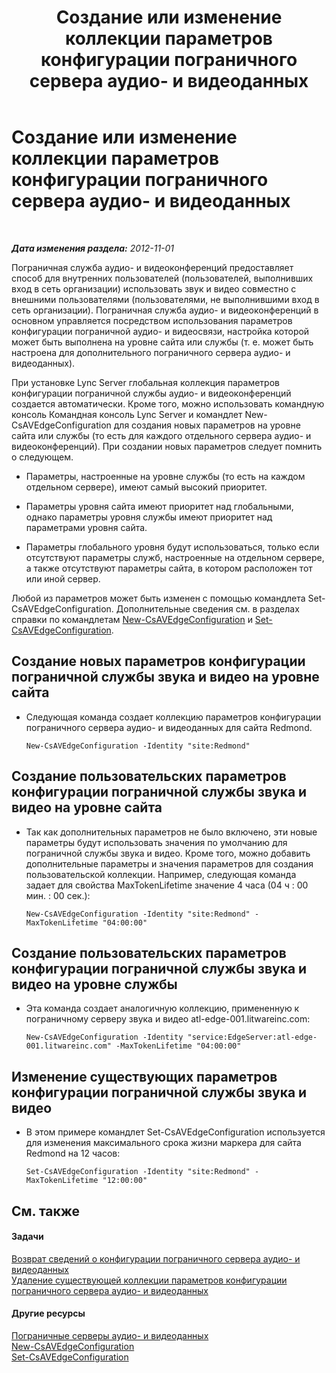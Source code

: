 ﻿---
title: Создание или изменение коллекции параметров конфигурации пограничного сервера аудио- и видеоданных
TOCTitle: Создание или изменение коллекции параметров конфигурации пограничного сервера аудио- и видеоданных
ms:assetid: 43899518-59c6-4be4-8892-d6f6207bfaab
ms:mtpsurl: https://technet.microsoft.com/ru-ru/library/JJ688039(v=OCS.15)
ms:contentKeyID: 49887967
ms.date: 05/19/2016
mtps_version: v=OCS.15
ms.translationtype: HT
---

# Создание или изменение коллекции параметров конфигурации пограничного сервера аудио- и видеоданных

 

_**Дата изменения раздела:** 2012-11-01_

Пограничная служба аудио- и видеоконференций предоставляет способ для внутренних пользователей (пользователей, выполнивших вход в сеть организации) использовать звук и видео совместно с внешними пользователями (пользователями, не выполнившими вход в сеть организации). Пограничная служба аудио- и видеоконференций в основном управляется посредством использования параметров конфигурации пограничной аудио- и видеосвязи, настройка которой может быть выполнена на уровне сайта или службы (т. е. может быть настроена для дополнительного пограничного сервера аудио- и видеоданных).

При установке Lync Server глобальная коллекция параметров конфигурации пограничной службы аудио- и видеоконференций создается автоматически. Кроме того, можно использовать командную консоль Командная консоль Lync Server и командлет New-CsAVEdgeConfiguration для создания новых параметров на уровне сайта или службы (то есть для каждого отдельного сервера аудио- и видеоконференций). При создании новых параметров следует помнить о следующем.

  - Параметры, настроенные на уровне службы (то есть на каждом отдельном сервере), имеют самый высокий приоритет.

  - Параметры уровня сайта имеют приоритет над глобальными, однако параметры уровня службы имеют приоритет над параметрами уровня сайта.

  - Параметры глобального уровня будут использоваться, только если отсутствуют параметры служб, настроенные на отдельном сервере, а также отсутствуют параметры сайта, в котором расположен тот или иной сервер.

Любой из параметров может быть изменен с помощью командлета Set-CsAVEdgeConfiguration. Дополнительные сведения см. в разделах справки по командлетам [New-CsAVEdgeConfiguration](new-csavedgeconfiguration.md) и [Set-CsAVEdgeConfiguration](set-csavedgeconfiguration.md).

## Создание новых параметров конфигурации пограничной службы звука и видео на уровне сайта

  - Следующая команда создает коллекцию параметров конфигурации пограничного сервера аудио- и видеоданных для сайта Redmond.
    
        New-CsAVEdgeConfiguration -Identity "site:Redmond"

## Создание пользовательских параметров конфигурации пограничной службы звука и видео на уровне сайта

  - Так как дополнительных параметров не было включено, эти новые параметры будут использовать значения по умолчанию для пограничной службы звука и видео. Кроме того, можно добавить дополнительные параметры и значения параметров для создания пользовательской коллекции. Например, следующая команда задает для свойства MaxTokenLifetime значение 4 часа (04 ч : 00 мин. : 00 сек.):
    
        New-CsAVEdgeConfiguration -Identity "site:Redmond" -MaxTokenLifetime "04:00:00"

## Создание пользовательских параметров конфигурации пограничной службы звука и видео на уровне службы

  - Эта команда создает аналогичную коллекцию, примененную к пограничному серверу звука и видео atl-edge-001.litwareinc.com:
    
        New-CsAVEdgeConfiguration -Identity "service:EdgeServer:atl-edge-001.litwareinc.com" -MaxTokenLifetime "04:00:00"

## Изменение существующих параметров конфигурации пограничной службы звука и видео

  - В этом примере командлет Set-CsAVEdgeConfiguration используется для изменения максимального срока жизни маркера для сайта Redmond на 12 часов:
    
        Set-CsAVEdgeConfiguration -Identity "site:Redmond" -MaxTokenLifetime "12:00:00"

## См. также

#### Задачи

[Возврат сведений о конфигурации пограничного сервера аудио- и видеоданных](lync-server-2013-return-a-v-edge-server-configuration-information.md)  
[Удаление существующей коллекции параметров конфигурации пограничного сервера аудио- и видеоданных](lync-server-2013-delete-an-existing-collection-of-a-v-edge-server-configuration-settings.md)  

#### Другие ресурсы

[Пограничные серверы аудио- и видеоданных](lync-server-2013-audio-video-a-v-edge-servers.md)  
[New-CsAVEdgeConfiguration](new-csavedgeconfiguration.md)  
[Set-CsAVEdgeConfiguration](set-csavedgeconfiguration.md)

